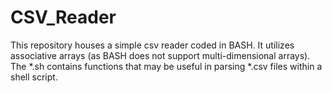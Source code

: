 # CSV_Reader
This repository houses a simple csv reader coded in BASH. It utilizes associative arrays (as BASH does not support multi-dimensional arrays). The *.sh contains functions that may be useful in parsing *.csv files within a shell script.